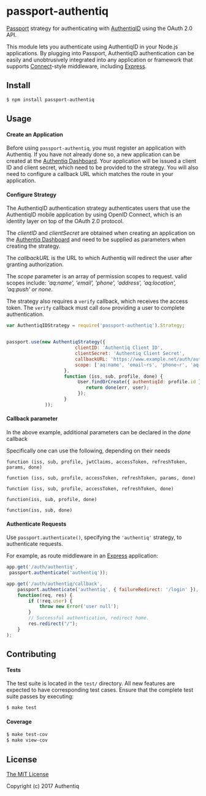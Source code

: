 # passport-authentiq

[Passport](http://passportjs.org/) strategy for authenticating with [AuthentiqID](https://authentiq.com/)
using the OAuth 2.0 API.

This module lets you authenticate using AuthentiqID in your Node.js applications.
By plugging into Passport, AuthentiqID authentication can be easily and
unobtrusively integrated into any application or framework that supports
[Connect](http://www.senchalabs.org/connect/)-style middleware, including
[Express](http://expressjs.com/).

## Install

```bash
$ npm install passport-authentiq
```

## Usage

#### Create an Application

Before using `passport-authentiq`, you must register an application with Authentiq.
If you have not already done so, a new application can be created at the
[Authentiq Dashboard](https://dashboard.authentiq.com/).
Your application will be issued a client ID and client
secret, which need to be provided to the strategy.  You will also need to
configure a callback URL which matches the route in your application.

#### Configure Strategy

The AuthentiqID authentication strategy authenticates users that use the AuthentiqID mobile application by using
OpenID Connect, which is an identity layer on top of the OAuth 2.0 protocol.

The _clientID_ and _clientSecret_ are obtained when creating an application on the [Authentiq Dashboard](https://dashboard.authentiq.com)
and need to be supplied as parameters when creating the strategy.

The _callbackURL_ is the URL to which Authentiq will redirect the user after granting authorization.

The _scope_ parameter is an array of permission scopes to request.  valid scopes include:
_'aq:name', 'email', 'phone', 'address', 'aq:location', 'aq:push' or none_.

The strategy also requires a `verify` callback, which receives the access token.
The `verify` callback must call `done` providing a user to complete authentication.



```js
var AuthentiqIDStrategy = require('passport-authentiq').Strategy;


passport.use(new AuthentiqStrategy({
                         clientID: 'Authentiq Client ID',
                         clientSecret: 'Authentiq Client Secret',
                         callbackURL: 'https://www.example.net/auth/authentiq/callback',
                         scope: ['aq:name', 'email~rs', 'phone~r', 'aq:push']
                     },
                     function (iss, sub, profile, done) {
                          User.findOrCreate({ authentiqId: profile.id }, function (err, user) {
                             return done(err, user);
                          });
                     }
              ));
```

#### Callback parameter

In the above example, additional parameters can be declared in the _done_ callback

Specifically one can use the following, depending on their needs

    function (iss, sub, profile, jwtClaims, accessToken, refreshToken, params, done)

    function (iss, sub, profile, accessToken, refreshToken, params, done)

    function (iss, sub, profile, accessToken, refreshToken, done)

    function(iss, sub, profile, done)

    function(iss, sub, done)


#### Authenticate Requests

Use `passport.authenticate()`, specifying the `'authentiq'` strategy, to
authenticate requests.

For example, as route middleware in an [Express](http://expressjs.com/)
application:

```js
app.get('/auth/authentiq',
 passport.authenticate('authentiq'));

app.get('/auth/authentiq/callback',
    passport.authenticate('authentiq', { failureRedirect: '/login' }),
    function(req, res) {
        if (!req.user) {
            throw new Error('user null');
        }
        // Successful authentication, redirect home.
        res.redirect("/");
    }
);
```

## Contributing

#### Tests

The test suite is located in the `test/` directory.  All new features are
expected to have corresponding test cases.  Ensure that the complete test suite
passes by executing:

```bash
$ make test
```

#### Coverage


```bash
$ make test-cov
$ make view-cov
```

## License

[The MIT License](http://opensource.org/licenses/MIT)

Copyright (c) 2017 Authentiq

